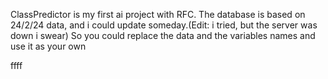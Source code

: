 ClassPredictor is my first ai project with RFC.
The database is based on 24/2/24 data, and i could update someday.(Edit: i tried, but the server was down i swear)
So you could replace the data and the variables names and use it as your own 

ffff
